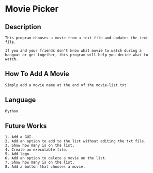# Movie Picker

## Description
```
This program chooses a movie from a text file and updates the text file.

If you and your friends don't know what movie to watch during a hangout or get together, this program will help you decide what to watch.

```

## How To Add A Movie
```
Simply add a movie name at the end of the movie-list.txt
```

## Language
```
Python
```


## Future Works
```
1. Add a GUI.
2. Add an option to add to the list without editing the txt file.
3. Show how many is on the list.
4. Create an executable file.
5. Add logo.
6. Add an option to delete a movie on the list.
7. Show how many is on the list.
8. Add a button that chooses a movie.
```
